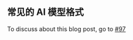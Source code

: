 ## 常见的 AI 模型格式

To discuss about this blog post, go to [#97](https://github.com/ngxson/blog/issues/97)

<!-- {"issue":97} -->